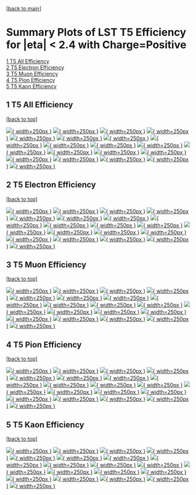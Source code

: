 [[back to main](./)]

# <a name="top"></a> Summary Plots of LST T5 Efficiency for |eta| < 2.4 with Charge=Positive

[1 T5 All Efficiency](#1)<br/>[2 T5 Electron Efficiency](#2)<br/>[3 T5 Muon Efficiency](#3)<br/>[4 T5 Pion Efficiency](#4)<br/>[5 T5 Kaon Efficiency](#5)<br/>



## <a name="1"></a> 1 T5 All Efficiency

 [[back to top](#top)]

[![](../mtv/var/T5_loweta_0_1_eff_pt.png){ width=250px }](T5_loweta_0_1_eff_pt.html)
[![](../mtv/var/T5_loweta_0_1_eff_ptzoom.png){ width=250px }](T5_loweta_0_1_eff_ptzoom.html)
[![](../mtv/var/T5_loweta_0_1_eff_ptlow.png){ width=250px }](T5_loweta_0_1_eff_ptlow.html)
[![](../mtv/var/T5_loweta_0_1_eff_ptlowzoom.png){ width=250px }](T5_loweta_0_1_eff_ptlowzoom.html)
[![](../mtv/var/T5_loweta_0_1_eff_ptmtv.png){ width=250px }](T5_loweta_0_1_eff_ptmtv.html)
[![](../mtv/var/T5_loweta_0_1_eff_ptmtvzoom.png){ width=250px }](T5_loweta_0_1_eff_ptmtvzoom.html)
[![](../mtv/var/T5_loweta_0_1_eff_eta.png){ width=250px }](T5_loweta_0_1_eff_eta.html)
[![](../mtv/var/T5_loweta_0_1_eff_etazoom.png){ width=250px }](T5_loweta_0_1_eff_etazoom.html)
[![](../mtv/var/T5_loweta_0_1_eff_etacoarse.png){ width=250px }](T5_loweta_0_1_eff_etacoarse.html)
[![](../mtv/var/T5_loweta_0_1_eff_etacoarsezoom.png){ width=250px }](T5_loweta_0_1_eff_etacoarsezoom.html)
[![](../mtv/var/T5_loweta_0_1_eff_phi.png){ width=250px }](T5_loweta_0_1_eff_phi.html)
[![](../mtv/var/T5_loweta_0_1_eff_phizoom.png){ width=250px }](T5_loweta_0_1_eff_phizoom.html)
[![](../mtv/var/T5_loweta_0_1_eff_phicoarse.png){ width=250px }](T5_loweta_0_1_eff_phicoarse.html)
[![](../mtv/var/T5_loweta_0_1_eff_phicoarsezoom.png){ width=250px }](T5_loweta_0_1_eff_phicoarsezoom.html)
[![](../mtv/var/T5_loweta_0_1_eff_dxy.png){ width=250px }](T5_loweta_0_1_eff_dxy.html)
[![](../mtv/var/T5_loweta_0_1_eff_dxycoarse.png){ width=250px }](T5_loweta_0_1_eff_dxycoarse.html)
[![](../mtv/var/T5_loweta_0_1_eff_dxycoarsezoom.png){ width=250px }](T5_loweta_0_1_eff_dxycoarsezoom.html)
[![](../mtv/var/T5_loweta_0_1_eff_dz.png){ width=250px }](T5_loweta_0_1_eff_dz.html)
[![](../mtv/var/T5_loweta_0_1_eff_dzcoarse.png){ width=250px }](T5_loweta_0_1_eff_dzcoarse.html)
[![](../mtv/var/T5_loweta_0_1_eff_dzcoarsezoom.png){ width=250px }](T5_loweta_0_1_eff_dzcoarsezoom.html)


## <a name="2"></a> 2 T5 Electron Efficiency

 [[back to top](#top)]

[![](../mtv/var/T5_loweta_11_1_eff_pt.png){ width=250px }](T5_loweta_11_1_eff_pt.html)
[![](../mtv/var/T5_loweta_11_1_eff_ptzoom.png){ width=250px }](T5_loweta_11_1_eff_ptzoom.html)
[![](../mtv/var/T5_loweta_11_1_eff_ptlow.png){ width=250px }](T5_loweta_11_1_eff_ptlow.html)
[![](../mtv/var/T5_loweta_11_1_eff_ptlowzoom.png){ width=250px }](T5_loweta_11_1_eff_ptlowzoom.html)
[![](../mtv/var/T5_loweta_11_1_eff_ptmtv.png){ width=250px }](T5_loweta_11_1_eff_ptmtv.html)
[![](../mtv/var/T5_loweta_11_1_eff_ptmtvzoom.png){ width=250px }](T5_loweta_11_1_eff_ptmtvzoom.html)
[![](../mtv/var/T5_loweta_11_1_eff_eta.png){ width=250px }](T5_loweta_11_1_eff_eta.html)
[![](../mtv/var/T5_loweta_11_1_eff_etazoom.png){ width=250px }](T5_loweta_11_1_eff_etazoom.html)
[![](../mtv/var/T5_loweta_11_1_eff_etacoarse.png){ width=250px }](T5_loweta_11_1_eff_etacoarse.html)
[![](../mtv/var/T5_loweta_11_1_eff_etacoarsezoom.png){ width=250px }](T5_loweta_11_1_eff_etacoarsezoom.html)
[![](../mtv/var/T5_loweta_11_1_eff_phi.png){ width=250px }](T5_loweta_11_1_eff_phi.html)
[![](../mtv/var/T5_loweta_11_1_eff_phizoom.png){ width=250px }](T5_loweta_11_1_eff_phizoom.html)
[![](../mtv/var/T5_loweta_11_1_eff_phicoarse.png){ width=250px }](T5_loweta_11_1_eff_phicoarse.html)
[![](../mtv/var/T5_loweta_11_1_eff_phicoarsezoom.png){ width=250px }](T5_loweta_11_1_eff_phicoarsezoom.html)
[![](../mtv/var/T5_loweta_11_1_eff_dxy.png){ width=250px }](T5_loweta_11_1_eff_dxy.html)
[![](../mtv/var/T5_loweta_11_1_eff_dxycoarse.png){ width=250px }](T5_loweta_11_1_eff_dxycoarse.html)
[![](../mtv/var/T5_loweta_11_1_eff_dxycoarsezoom.png){ width=250px }](T5_loweta_11_1_eff_dxycoarsezoom.html)
[![](../mtv/var/T5_loweta_11_1_eff_dz.png){ width=250px }](T5_loweta_11_1_eff_dz.html)
[![](../mtv/var/T5_loweta_11_1_eff_dzcoarse.png){ width=250px }](T5_loweta_11_1_eff_dzcoarse.html)
[![](../mtv/var/T5_loweta_11_1_eff_dzcoarsezoom.png){ width=250px }](T5_loweta_11_1_eff_dzcoarsezoom.html)


## <a name="3"></a> 3 T5 Muon Efficiency

 [[back to top](#top)]

[![](../mtv/var/T5_loweta_13_1_eff_pt.png){ width=250px }](T5_loweta_13_1_eff_pt.html)
[![](../mtv/var/T5_loweta_13_1_eff_ptzoom.png){ width=250px }](T5_loweta_13_1_eff_ptzoom.html)
[![](../mtv/var/T5_loweta_13_1_eff_ptlow.png){ width=250px }](T5_loweta_13_1_eff_ptlow.html)
[![](../mtv/var/T5_loweta_13_1_eff_ptlowzoom.png){ width=250px }](T5_loweta_13_1_eff_ptlowzoom.html)
[![](../mtv/var/T5_loweta_13_1_eff_ptmtv.png){ width=250px }](T5_loweta_13_1_eff_ptmtv.html)
[![](../mtv/var/T5_loweta_13_1_eff_ptmtvzoom.png){ width=250px }](T5_loweta_13_1_eff_ptmtvzoom.html)
[![](../mtv/var/T5_loweta_13_1_eff_eta.png){ width=250px }](T5_loweta_13_1_eff_eta.html)
[![](../mtv/var/T5_loweta_13_1_eff_etazoom.png){ width=250px }](T5_loweta_13_1_eff_etazoom.html)
[![](../mtv/var/T5_loweta_13_1_eff_etacoarse.png){ width=250px }](T5_loweta_13_1_eff_etacoarse.html)
[![](../mtv/var/T5_loweta_13_1_eff_etacoarsezoom.png){ width=250px }](T5_loweta_13_1_eff_etacoarsezoom.html)
[![](../mtv/var/T5_loweta_13_1_eff_phi.png){ width=250px }](T5_loweta_13_1_eff_phi.html)
[![](../mtv/var/T5_loweta_13_1_eff_phizoom.png){ width=250px }](T5_loweta_13_1_eff_phizoom.html)
[![](../mtv/var/T5_loweta_13_1_eff_phicoarse.png){ width=250px }](T5_loweta_13_1_eff_phicoarse.html)
[![](../mtv/var/T5_loweta_13_1_eff_phicoarsezoom.png){ width=250px }](T5_loweta_13_1_eff_phicoarsezoom.html)
[![](../mtv/var/T5_loweta_13_1_eff_dxy.png){ width=250px }](T5_loweta_13_1_eff_dxy.html)
[![](../mtv/var/T5_loweta_13_1_eff_dxycoarse.png){ width=250px }](T5_loweta_13_1_eff_dxycoarse.html)
[![](../mtv/var/T5_loweta_13_1_eff_dxycoarsezoom.png){ width=250px }](T5_loweta_13_1_eff_dxycoarsezoom.html)
[![](../mtv/var/T5_loweta_13_1_eff_dz.png){ width=250px }](T5_loweta_13_1_eff_dz.html)
[![](../mtv/var/T5_loweta_13_1_eff_dzcoarse.png){ width=250px }](T5_loweta_13_1_eff_dzcoarse.html)
[![](../mtv/var/T5_loweta_13_1_eff_dzcoarsezoom.png){ width=250px }](T5_loweta_13_1_eff_dzcoarsezoom.html)


## <a name="4"></a> 4 T5 Pion Efficiency

 [[back to top](#top)]

[![](../mtv/var/T5_loweta_211_1_eff_pt.png){ width=250px }](T5_loweta_211_1_eff_pt.html)
[![](../mtv/var/T5_loweta_211_1_eff_ptzoom.png){ width=250px }](T5_loweta_211_1_eff_ptzoom.html)
[![](../mtv/var/T5_loweta_211_1_eff_ptlow.png){ width=250px }](T5_loweta_211_1_eff_ptlow.html)
[![](../mtv/var/T5_loweta_211_1_eff_ptlowzoom.png){ width=250px }](T5_loweta_211_1_eff_ptlowzoom.html)
[![](../mtv/var/T5_loweta_211_1_eff_ptmtv.png){ width=250px }](T5_loweta_211_1_eff_ptmtv.html)
[![](../mtv/var/T5_loweta_211_1_eff_ptmtvzoom.png){ width=250px }](T5_loweta_211_1_eff_ptmtvzoom.html)
[![](../mtv/var/T5_loweta_211_1_eff_eta.png){ width=250px }](T5_loweta_211_1_eff_eta.html)
[![](../mtv/var/T5_loweta_211_1_eff_etazoom.png){ width=250px }](T5_loweta_211_1_eff_etazoom.html)
[![](../mtv/var/T5_loweta_211_1_eff_etacoarse.png){ width=250px }](T5_loweta_211_1_eff_etacoarse.html)
[![](../mtv/var/T5_loweta_211_1_eff_etacoarsezoom.png){ width=250px }](T5_loweta_211_1_eff_etacoarsezoom.html)
[![](../mtv/var/T5_loweta_211_1_eff_phi.png){ width=250px }](T5_loweta_211_1_eff_phi.html)
[![](../mtv/var/T5_loweta_211_1_eff_phizoom.png){ width=250px }](T5_loweta_211_1_eff_phizoom.html)
[![](../mtv/var/T5_loweta_211_1_eff_phicoarse.png){ width=250px }](T5_loweta_211_1_eff_phicoarse.html)
[![](../mtv/var/T5_loweta_211_1_eff_phicoarsezoom.png){ width=250px }](T5_loweta_211_1_eff_phicoarsezoom.html)
[![](../mtv/var/T5_loweta_211_1_eff_dxy.png){ width=250px }](T5_loweta_211_1_eff_dxy.html)
[![](../mtv/var/T5_loweta_211_1_eff_dxycoarse.png){ width=250px }](T5_loweta_211_1_eff_dxycoarse.html)
[![](../mtv/var/T5_loweta_211_1_eff_dxycoarsezoom.png){ width=250px }](T5_loweta_211_1_eff_dxycoarsezoom.html)
[![](../mtv/var/T5_loweta_211_1_eff_dz.png){ width=250px }](T5_loweta_211_1_eff_dz.html)
[![](../mtv/var/T5_loweta_211_1_eff_dzcoarse.png){ width=250px }](T5_loweta_211_1_eff_dzcoarse.html)
[![](../mtv/var/T5_loweta_211_1_eff_dzcoarsezoom.png){ width=250px }](T5_loweta_211_1_eff_dzcoarsezoom.html)


## <a name="5"></a> 5 T5 Kaon Efficiency

 [[back to top](#top)]

[![](../mtv/var/T5_loweta_321_1_eff_pt.png){ width=250px }](T5_loweta_321_1_eff_pt.html)
[![](../mtv/var/T5_loweta_321_1_eff_ptzoom.png){ width=250px }](T5_loweta_321_1_eff_ptzoom.html)
[![](../mtv/var/T5_loweta_321_1_eff_ptlow.png){ width=250px }](T5_loweta_321_1_eff_ptlow.html)
[![](../mtv/var/T5_loweta_321_1_eff_ptlowzoom.png){ width=250px }](T5_loweta_321_1_eff_ptlowzoom.html)
[![](../mtv/var/T5_loweta_321_1_eff_ptmtv.png){ width=250px }](T5_loweta_321_1_eff_ptmtv.html)
[![](../mtv/var/T5_loweta_321_1_eff_ptmtvzoom.png){ width=250px }](T5_loweta_321_1_eff_ptmtvzoom.html)
[![](../mtv/var/T5_loweta_321_1_eff_eta.png){ width=250px }](T5_loweta_321_1_eff_eta.html)
[![](../mtv/var/T5_loweta_321_1_eff_etazoom.png){ width=250px }](T5_loweta_321_1_eff_etazoom.html)
[![](../mtv/var/T5_loweta_321_1_eff_etacoarse.png){ width=250px }](T5_loweta_321_1_eff_etacoarse.html)
[![](../mtv/var/T5_loweta_321_1_eff_etacoarsezoom.png){ width=250px }](T5_loweta_321_1_eff_etacoarsezoom.html)
[![](../mtv/var/T5_loweta_321_1_eff_phi.png){ width=250px }](T5_loweta_321_1_eff_phi.html)
[![](../mtv/var/T5_loweta_321_1_eff_phizoom.png){ width=250px }](T5_loweta_321_1_eff_phizoom.html)
[![](../mtv/var/T5_loweta_321_1_eff_phicoarse.png){ width=250px }](T5_loweta_321_1_eff_phicoarse.html)
[![](../mtv/var/T5_loweta_321_1_eff_phicoarsezoom.png){ width=250px }](T5_loweta_321_1_eff_phicoarsezoom.html)
[![](../mtv/var/T5_loweta_321_1_eff_dxy.png){ width=250px }](T5_loweta_321_1_eff_dxy.html)
[![](../mtv/var/T5_loweta_321_1_eff_dxycoarse.png){ width=250px }](T5_loweta_321_1_eff_dxycoarse.html)
[![](../mtv/var/T5_loweta_321_1_eff_dxycoarsezoom.png){ width=250px }](T5_loweta_321_1_eff_dxycoarsezoom.html)
[![](../mtv/var/T5_loweta_321_1_eff_dz.png){ width=250px }](T5_loweta_321_1_eff_dz.html)
[![](../mtv/var/T5_loweta_321_1_eff_dzcoarse.png){ width=250px }](T5_loweta_321_1_eff_dzcoarse.html)
[![](../mtv/var/T5_loweta_321_1_eff_dzcoarsezoom.png){ width=250px }](T5_loweta_321_1_eff_dzcoarsezoom.html)
